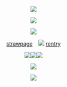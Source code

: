 <p align="center"
 
![](https://64.media.tumblr.com/42e0fc2b823c5fb0eeb34f454d7cf847/f757947a27024d9c-d6/s500x750/6eb16ef2a07f4b2f3270d5114baff9dda0751127.pnj)

<p align="center" 

 ![](https://64.media.tumblr.com/85940290eaa5c477eee845e39118062c/06c4967ced2e13f7-da/s400x600/608252d6f73d53a8bc56452711444a2b69fa76db.pnj)
<p align="center"

![](https://64.media.tumblr.com/326febb0eb90071dc0f0c61ad95212e7/dd9dd9869ca670f0-c8/s250x400/d7f8401f165531a6a1c4ae618f56cc773071cf4e.gifv)
<p align="center" 
 
[strawpage](https://twohundredshots.straw.page)  ‎‎  ‎ ‎    ![](https://64.media.tumblr.com/9b626f59aa39311c70bd04d878ea777a/992b39b6ab3235eb-cb/s75x75_c1/afd3ed6c2f567dfacfeb071ff106877ab61edee3.webp)   ‎ ‎ ‎ ‎ ‎  [rentry](https://rentry.co/twohundredshots)

<p align="center"
 
![](https://64.media.tumblr.com/e02a7e3bc695f28155e5b81115b860e7/75d16fe9c791f293-ff/s250x400/dc9fc5e291b1a878a8191f95ac8c20881c2240b6.gifv)![](https://64.media.tumblr.com/67523a6abf574d28e75ae41e22f772e5/75d16fe9c791f293-f5/s250x400/409ce91c08cabd082435bba945213ec8cd407a2f.gifv)![](https://64.media.tumblr.com/6ff1fad58063b52873d362aac0ebb042/75d16fe9c791f293-03/s250x400/77db96e4731b10e80eaec70d03348b1a867e5238.gifv)
 <p align="center"
  
![](https://64.media.tumblr.com/42e0fc2b823c5fb0eeb34f454d7cf847/f757947a27024d9c-d6/s500x750/6eb16ef2a07f4b2f3270d5114baff9dda0751127.pnj)
 <p align="center"

 ![](https://64.media.tumblr.com/33537c2acabff79f9e3161ee5adac9f1/87cca06df05f734a-87/s250x400/57e0d2fa76a75cb214fe398dc892fe65fd1d5998.pnj)
